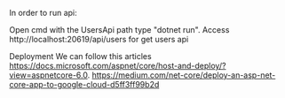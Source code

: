 In order to run api:

Open cmd with the UsersApi path
type "dotnet run".
Access http://localhost:20619/api/users for get users api

Deployment
We can follow this articles
https://docs.microsoft.com/aspnet/core/host-and-deploy/?view=aspnetcore-6.0. 
https://medium.com/net-core/deploy-an-asp-net-core-app-to-google-cloud-d5ff3ff99b2d  

